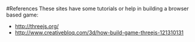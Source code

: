 #References
These sites have some tutorials or help in building a browser based game:
- http://threejs.org/
- http://www.creativebloq.com/3d/how-build-game-threejs-121310131